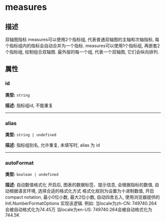 # measures
## 描述
双轴图指标
measures可以使用2个指标组, 代表普通双轴图的主轴和次轴指标, 每个指标组内的指标会自动合并为一个指标.
measures可以使用1个指标组, 再嵌套2个指标组, 绘制组合双轴图. 最外层的每一个组, 代表一个双轴图, 它们会纵向排列.


## 属性

### id

**类型:** `string`

**描述:**
指标组id, 不能重复

---

### alias

**类型:** `string | undefined`

**描述:**
指标组别名, 允许重复, 未填写时, alias 为 id

---

### autoFormat

**类型:** `boolean | undefined`

**描述:**
自动数值格式化
开启后, 图表的数据标签、提示信息, 会根据指标的数值, 自动根据语言环境, 选择合适的格式化方式
格式化规则为设置为十进制数值, 开启compact notation, 最小0位小数, 最大2位小数, 自动四舍五入, 使用浏览器提供的 Intl.NumberFormatOptions 实现该逻辑.
例如:
当locale为zh-CN: 749740.264会被自动格式化为74.45万
当locale为en-US: 749740.264会被自动格式化为744.5K